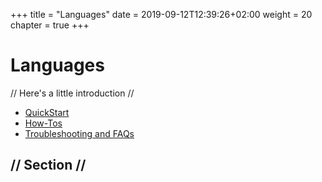 +++
title = "Languages"
date = 2019-09-12T12:39:26+02:00
weight = 20
chapter = true
+++

# Languages

// Here's a little introduction //

- [QuickStart]()
- [How-Tos]()
- [Troubleshooting and FAQs]()

## // Section //
